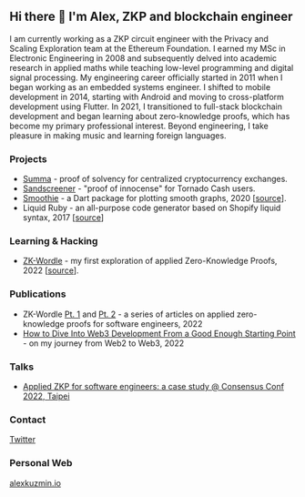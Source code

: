 ## Hi there 👋 I'm Alex, ZKP and blockchain engineer

I am currently working as a ZKP circuit engineer with the Privacy and Scaling Exploration team at the Ethereum Foundation. I earned my MSc in Electronic Engineering in 2008 and subsequently delved into academic research in applied maths while teaching low-level programming and digital signal processing. My engineering career officially started in 2011 when I began working as an embedded systems engineer. I shifted to mobile development in 2014, starting with Android and moving to cross-platform development using Flutter. In 2021, I transitioned to full-stack blockchain development and began learning about zero-knowledge proofs, which has become my primary professional interest. Beyond engineering, I take pleasure in making music and learning foreign languages.

### Projects
* [Summa](https://github.com/summa-dev) - proof of solvency for centralized cryptocurrency exchanges.
* [Sandscreener](https://github.com/sandscreener/sandscreener) - "proof of innocense" for Tornado Cash users.
* [Smoothie](https://pub.dev/packages/smoothie) - a Dart package for plotting smooth graphs, 2020 [[source](https://github.com/kreitai/smoothie)].
* Liquid Ruby - an all-purpose code generator based on Shopify liquid syntax, 2017 [[source](https://github.com/alxkzmn/liquid-ruby-generator)]

### Learning & Hacking

* [ZK-Wordle](https://alxkzmn.github.io/zk-wordle/) - my first exploration of applied Zero-Knowledge Proofs, 2022 [[source](https://github.com/alxkzmn/zk-wordle)].

### Publications

* ZK-Wordle [Pt. 1](https://alexkuzmin.io/posts/zk-wordle-1/) and [Pt. 2](https://alexkuzmin.io/posts/zk-wordle-2/) - a series of articles on applied zero-knowledge proofs for software engineers, 2022
* [How to Dive Into Web3 Development From a Good Enough Starting Point](https://alexkuzmin.io/posts/jumpstart-web3-development-2021/) - on my journey from Web2 to Web3, 2022

### Talks

* [Applied ZKP for software engineers: a case study @ Consensus Conf 2022, Taipei](https://www.youtube.com/watch?v=ksAPJXsrRwg)

### Contact

[Twitter](https://twitter.com/alxkzmn)

### Personal Web

[alexkuzmin.io](https://alexkuzmin.io/)
